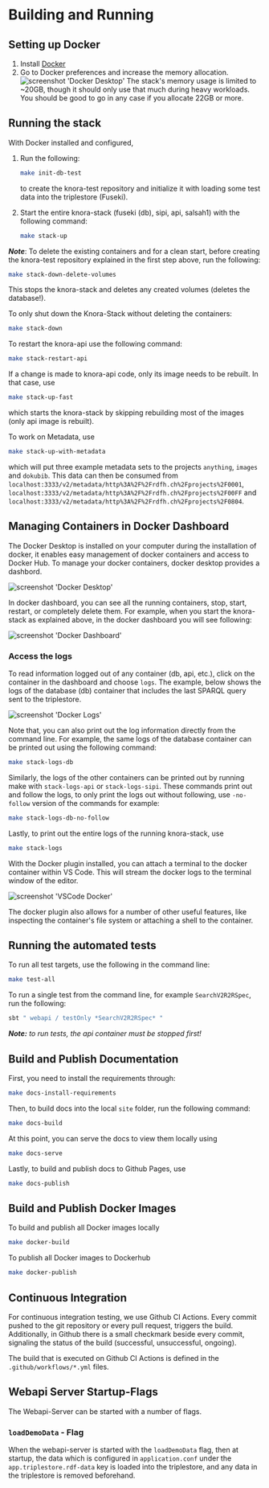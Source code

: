 # Building and Running

## Setting up Docker

1. Install [Docker](https://www.docker.com/)
2. Go to Docker preferences and increase the memory allocation.
   ![screenshot 'Docker Desktop'](figures/dockerPreferences.png)
   The stack's memory usage is limited to ~20GB, though it should only use that much during heavy workloads. You should
   be good to go in any case if you allocate 22GB or more.

## Running the stack

With Docker installed and configured,

1. Run the following:

   ```bash
   make init-db-test
   ```

   to create the knora-test repository and initialize it with loading some test data into the triplestore (Fuseki).

1. Start the entire knora-stack (fuseki (db), sipi, api, salsah1) with the following command:

   ```bash
   make stack-up
   ```

**_Note_**: To delete the existing containers and for a clean start, before creating the knora-test repository explained
in the first step above, run the following:

```bash
make stack-down-delete-volumes
```

This stops the knora-stack and deletes any created volumes (deletes the database!).

To only shut down the Knora-Stack without deleting the containers:

```bash
make stack-down
```

To restart the knora-api use the following command:

```bash
make stack-restart-api
```

If a change is made to knora-api code, only its image needs to be rebuilt. In that case, use

```bash
make stack-up-fast
```

which starts the knora-stack by skipping rebuilding most of the images (only api image is rebuilt).

To work on Metadata, use

```bash
make stack-up-with-metadata
```

which will put three example metadata sets to the projects `anything`, `images` and `dokubib`.
This data can then be consumed
from `localhost:3333/v2/metadata/http%3A%2F%2Frdfh.ch%2Fprojects%2F0001`, `localhost:3333/v2/metadata/http%3A%2F%2Frdfh.ch%2Fprojects%2F00FF`
and `localhost:3333/v2/metadata/http%3A%2F%2Frdfh.ch%2Fprojects%2F0804`.

## Managing Containers in Docker Dashboard

The Docker Desktop is installed on your computer during the installation of docker, it enables easy management of docker
containers and access to Docker Hub. To manage your docker containers, docker desktop provides a dashbord.

![screenshot 'Docker Desktop'](figures/dockerDesktop.png)

In docker dashboard, you can see all the running containers, stop, start, restart, or completely delete them. For
example, when
you start the knora-stack as explained above, in the docker dashboard you will see following:

![screenshot 'Docker Dashboard'](figures/dockerDashboard.png)

### Access the logs

To read information logged out of any container (db, api, etc.), click on the container in the dashboard and choose
`logs`. The example, below shows the logs of the database (db) container that includes the last SPARQL query sent to the
triplestore.

![screenshot 'Docker Logs'](figures/DockerLog.png)

Note that, you can also print out the log information directly from the command line. For example, the same logs of the
database container can be printed out using the following command:

```bash
make stack-logs-db
```

Similarly, the logs of the other containers can be printed out by running make with `stack-logs-api`
or `stack-logs-sipi`.
These commands print out and follow the logs, to only print the logs out without following, use
`-no-follow` version of the commands for example:

```bash
make stack-logs-db-no-follow
```

Lastly, to print out the entire logs of the running knora-stack, use

```bash
make stack-logs
```

With the Docker plugin installed, you can attach a terminal to the docker container within VS Code. This will stream the
docker logs to the terminal window of the editor.

![screenshot 'VSCode Docker'](figures/vscode-docker.png)

The docker plugin also allows for a number of other useful features, like inspecting the container's file system or
attaching a shell to the container.

## Running the automated tests

To run all test targets, use the following in the command line:

```bash
make test-all
```

To run a single test from the command line, for example `SearchV2R2RSpec`,
run the following:

```bash
sbt " webapi / testOnly *SearchV2R2RSpec* "
```

_**Note:** to run tests, the api container must be stopped first!_

## Build and Publish Documentation

First, you need to install the requirements through:

```bash
make docs-install-requirements
```

Then, to build docs into the local `site` folder, run the following command:

```bash
make docs-build
```

At this point, you can serve the docs to view them locally using

```bash
make docs-serve
```

Lastly, to build and publish docs to Github Pages, use

```bash
make docs-publish
```

## Build and Publish Docker Images

To build and publish all Docker images locally

```bash
make docker-build
```

To publish all Docker images to Dockerhub

```bash
make docker-publish
```

## Continuous Integration

For continuous integration testing, we use Github CI Actions. Every commit
pushed to the git repository or every pull request, triggers the build.
Additionally, in Github there is a small checkmark beside every commit,
signaling the status of the build (successful, unsuccessful, ongoing).

The build that is executed on Github CI Actions is defined in the `.github/workflows/*.yml` files.

## Webapi Server Startup-Flags

The Webapi-Server can be started with a number of flags.

### `loadDemoData` - Flag

When the webapi-server is started with the `loadDemoData` flag, then at
startup, the data which is configured in `application.conf` under the
`app.triplestore.rdf-data` key is loaded into the triplestore, and any
data in the triplestore is removed beforehand.
